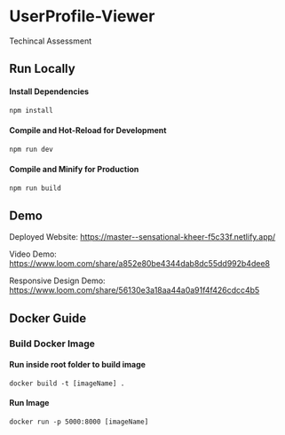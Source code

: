 
# UserProfile-Viewer

Techincal Assessment


## Run Locally



#### Install Dependencies

```sh
npm install
```

#### Compile and Hot-Reload for Development

```sh
npm run dev
```

#### Compile and Minify for Production

```sh
npm run build
```
    
    
## Demo

Deployed Website:
https://master--sensational-kheer-f5c33f.netlify.app/

Video Demo:
https://www.loom.com/share/a852e80be4344dab8dc55dd992b4dee8

Responsive Design Demo: https://www.loom.com/share/56130e3a18aa44a0a91f4f426cdcc4b5
## Docker Guide

### Build Docker Image

#### Run inside root folder to build image
```
docker build -t [imageName] .
```

#### Run Image
```
docker run -p 5000:8000 [imageName]
```
